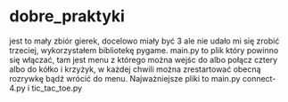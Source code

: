 # dobre_praktyki
jest to mały zbiór gierek, docelowo miały być 3 ale nie udało mi się zrobić trzeciej, wykorzystałem bibliotekę pygame. main.py to plik który powinno się włączać, tam jest menu z którego można wejśc do albo połącz cztery albo do kółko i krzyżyk, w każdej chwili można zrestartować obecną rozrywkę bądź wrócić do menu.
Najważniejsze pliki to main.py connect-4.py i tic_tac_toe.py
